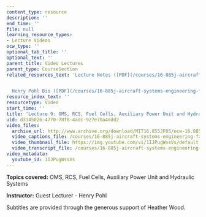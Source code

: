 ```yaml
---
content_type: resource
description: ''
end_time: ''
file: null
learning_resource_types:
- Lecture Videos
ocw_type: ''
optional_tab_title: ''
optional_text: ''
parent_title: Video Lectures
parent_type: CourseSection
related_resources_text: 'Lecture Notes ([PDF](/courses/16-885j-aircraft-systems-engineering-fall-2005/resources/po_om_rc_ap_hy))


  Henry Pohl Bio ([PDF](/courses/16-885j-aircraft-systems-engineering-fall-2005/resources/pohl_bio))'
resource_index_text: ''
resourcetype: Video
start_time: ''
title: 'Lecture 9: OMS, RCS, Fuel Cells, Auxiliary Power Unit and Hydraulic Systems'
uid: d3145026-4770-78f8-4adc-927e70a4ddd2
video_files:
  archive_url: http://www.archive.org/download/MIT16.855JF05/ocw-16.885-06oct2005-220k.mp4
  video_captions_file: /courses/16-885j-aircraft-systems-engineering-fall-2005/5844de064d58571f98be530056b72de1_1IJPugWssVs.vtt
  video_thumbnail_file: https://img.youtube.com/vi/1IJPugWssVs/default.jpg
  video_transcript_file: /courses/16-885j-aircraft-systems-engineering-fall-2005/1835a1c9cf925289db8c48ac7acf8280_1IJPugWssVs.pdf
video_metadata:
  youtube_id: 1IJPugWssVs
---
```


**Topics covered:** OMS, RCS, Fuel Cells, Auxiliary Power Unit and Hydraulic Systems

**Instructor:** Guest Lecturer - Henry Pohl

Subtitles are provided through the generous support of Heather Wood.



